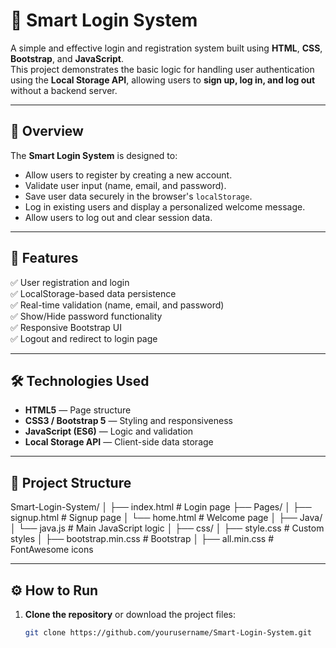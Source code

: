 # 🔐 Smart Login System

A simple and effective login and registration system built using **HTML**, **CSS**, **Bootstrap**, and **JavaScript**.  
This project demonstrates the basic logic for handling user authentication using the **Local Storage API**, allowing users to **sign up, log in, and log out** without a backend server.

---

## 🧠 Overview

The **Smart Login System** is designed to:
- Allow users to register by creating a new account.
- Validate user input (name, email, and password).
- Save user data securely in the browser's `localStorage`.
- Log in existing users and display a personalized welcome message.
- Allow users to log out and clear session data.

---

## 🧩 Features

✅ User registration and login  
✅ LocalStorage-based data persistence  
✅ Real-time validation (name, email, and password)  
✅ Show/Hide password functionality  
✅ Responsive Bootstrap UI  
✅ Logout and redirect to login page  

---

## 🛠️ Technologies Used

- **HTML5** — Page structure  
- **CSS3 / Bootstrap 5** — Styling and responsiveness  
- **JavaScript (ES6)** — Logic and validation  
- **Local Storage API** — Client-side data storage  

---

## 📂 Project Structure

Smart-Login-System/
│
├── index.html # Login page
├── Pages/
│ ├── signup.html # Signup page
│ └── home.html # Welcome page
│
├── Java/
│ └── java.js # Main JavaScript logic
│
├── css/
│ ├── style.css # Custom styles
│ ├── bootstrap.min.css # Bootstrap
│ ├── all.min.css # FontAwesome icons


---

## ⚙️ How to Run

1. **Clone the repository** or download the project files:
   ```bash
   git clone https://github.com/yourusername/Smart-Login-System.git
